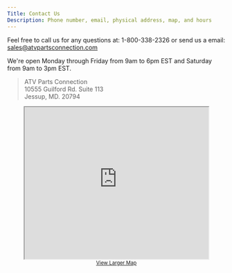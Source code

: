 ```yaml
---
Title: Contact Us
Description: Phone number, email, physical address, map, and hours
---
```


Feel free to call us for any questions at: 1-800-338-2326 or send us a email: [sales@atvpartsconnection.com](mailto:sales@atvpartsconnection.com)

We're open Monday through Friday from 9am to 6pm EST and Saturday from 9am to 3pm EST.

> ATV Parts Connection  
> 10555 Guilford Rd. Suite 113  
> Jessup, MD. 20794

<p style="text-align: center">
    <iframe width="425" height="350" src="http://maps.google.com/maps?f=q&amp;source=s_q&amp;hl=en&amp;geocode=&amp;q=10555+Guilford+Rd.+Suite+113.+Jessup,+MD.+20794&amp;aq=&amp;sll=37.0625,-95.677068&amp;sspn=53.080379,79.013672&amp;ie=UTF8&amp;hq=&amp;hnear=10555+Guilford+Rd+%23113,+Jessup,+Maryland+20794&amp;ll=39.137259,-76.803569&amp;spn=0.006416,0.009645&amp;t=m&amp;z=14&amp;output=embed"></iframe>
    <br>
    <small>
        <a href="http://maps.google.com/maps?f=q&amp;source=embed&amp;hl=en&amp;geocode=&amp;q=10555+Guilford+Rd.+Suite+113.+Jessup,+MD.+20794&amp;aq=&amp;sll=37.0625,-95.677068&amp;sspn=53.080379,79.013672&amp;ie=UTF8&amp;hq=&amp;hnear=10555+Guilford+Rd+%23113,+Jessup,+Maryland+20794&amp;ll=39.137259,-76.803569&amp;spn=0.006416,0.009645&amp;t=m&amp;z=14" style="text-align: left">View Larger Map</a>
    </small>
</p>

